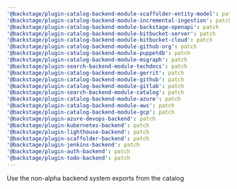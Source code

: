 ```yaml
---
'@backstage/plugin-catalog-backend-module-scaffolder-entity-model': patch
'@backstage/plugin-catalog-backend-module-incremental-ingestion': patch
'@backstage/plugin-catalog-backend-module-backstage-openapi': patch
'@backstage/plugin-catalog-backend-module-bitbucket-server': patch
'@backstage/plugin-catalog-backend-module-bitbucket-cloud': patch
'@backstage/plugin-catalog-backend-module-github-org': patch
'@backstage/plugin-catalog-backend-module-puppetdb': patch
'@backstage/plugin-catalog-backend-module-msgraph': patch
'@backstage/plugin-search-backend-module-techdocs': patch
'@backstage/plugin-catalog-backend-module-gerrit': patch
'@backstage/plugin-catalog-backend-module-github': patch
'@backstage/plugin-catalog-backend-module-gitlab': patch
'@backstage/plugin-search-backend-module-catalog': patch
'@backstage/plugin-catalog-backend-module-azure': patch
'@backstage/plugin-catalog-backend-module-aws': patch
'@backstage/plugin-catalog-backend-module-gcp': patch
'@backstage/plugin-azure-devops-backend': patch
'@backstage/plugin-kubernetes-backend': patch
'@backstage/plugin-lighthouse-backend': patch
'@backstage/plugin-scaffolder-backend': patch
'@backstage/plugin-jenkins-backend': patch
'@backstage/plugin-auth-backend': patch
'@backstage/plugin-todo-backend': patch
---
```


Use the non-alpha backend system exports from the catalog
